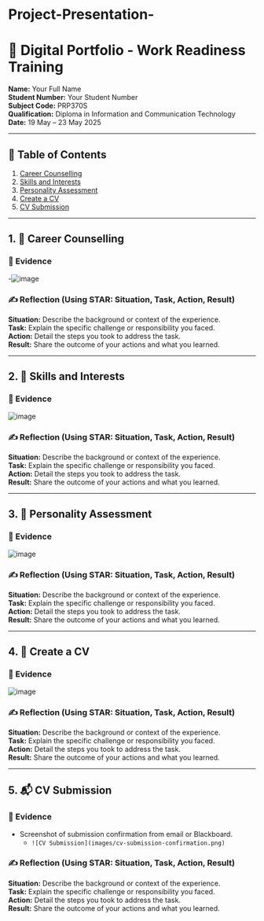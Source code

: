 # Project-Presentation-
# 🌟 Digital Portfolio - Work Readiness Training
**Name:** Your Full Name  
**Student Number:** Your Student Number  
**Subject Code:** PRP370S  
**Qualification:** Diploma in Information and Communication Technology  
**Date:** 19 May – 23 May 2025

---

## 📘 Table of Contents
1. [Career Counselling](#1-career-counselling)
2. [Skills and Interests](#2-skills-and-interests)
3. [Personality Assessment](#3-personality-assessment)
4. [Create a CV](#4-create-a-cv)
5. [CV Submission](#5-cv-submission)

---

## 1. 🎯 Career Counselling

### 📄 Evidence
-![image](https://github.com/user-attachments/assets/f6bf7013-8673-46a1-9948-71d53d64f5bc)

### ✍️ Reflection (Using STAR: Situation, Task, Action, Result)
**Situation:** Describe the background or context of the experience.  
**Task:** Explain the specific challenge or responsibility you faced.  
**Action:** Detail the steps you took to address the task.  
**Result:** Share the outcome of your actions and what you learned.

---

## 2. 🧠 Skills and Interests

### 📄 Evidence
![image](https://github.com/user-attachments/assets/0d0319aa-a273-4238-834b-9b53749b1ec0)

### ✍️ Reflection (Using STAR: Situation, Task, Action, Result)
**Situation:** Describe the background or context of the experience.  
**Task:** Explain the specific challenge or responsibility you faced.  
**Action:** Detail the steps you took to address the task.  
**Result:** Share the outcome of your actions and what you learned.

---

## 3. 🧬 Personality Assessment

### 📄 Evidence
![image](https://github.com/user-attachments/assets/937b827c-5953-4df8-8535-56dbdf98b30e)


### ✍️ Reflection (Using STAR: Situation, Task, Action, Result)
**Situation:** Describe the background or context of the experience.  
**Task:** Explain the specific challenge or responsibility you faced.  
**Action:** Detail the steps you took to address the task.  
**Result:** Share the outcome of your actions and what you learned.

---

## 4. 📄 Create a CV

### 📄 Evidence
![image](https://github.com/user-attachments/assets/51ca2f6a-d91d-480e-8c38-d5664ebef0a6)


### ✍️ Reflection (Using STAR: Situation, Task, Action, Result)
**Situation:** Describe the background or context of the experience.  
**Task:** Explain the specific challenge or responsibility you faced.  
**Action:** Detail the steps you took to address the task.  
**Result:** Share the outcome of your actions and what you learned.

---

## 5. 📬 CV Submission

### 📄 Evidence
- Screenshot of submission confirmation from email or Blackboard.
  - `![CV Submission](images/cv-submission-confirmation.png)`

### ✍️ Reflection (Using STAR: Situation, Task, Action, Result)
**Situation:** Describe the background or context of the experience.  
**Task:** Explain the specific challenge or responsibility you faced.  
**Action:** Detail the steps you took to address the task.  
**Result:** Share the outcome of your actions and what you learned.



